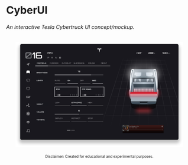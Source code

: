 # CyberUI
<h6>An interactive Tesla Cybertruck UI concept/mockup.</h6>

<p align="center">
  <a href="https://michaeltr7.github.io/CyberUI/">
    <img src="Screenshot Previews/Cyber_UI_Screenshot_1.png" width="90%">
  </a>
</p>

<p align="center">
  <sub><sup>Disclaimer: Created for educational and experimental purposes.</sup></sub>
</p>
